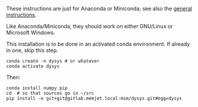 These instructions are just for Anaconda or Miniconda; see also the [general
instructions](./README.md).

Like Anaconda/Miniconda, they should work on either GNU/Linux or Microsoft Windows.

This installation is to be done in an activated conda environment.  If already in one, skip this step.

```shell
conda create -n dysys # or whatever
conda activate dysys
```

Then:

```shell
conda install numpy pip
cd  # so that sources go in ~/src
pip install -e git+git@gitlab.memjet.local:msm/dysys.git#egg=dysys
```
